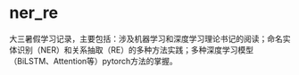# ner_re
大三暑假学习记录，主要包括：涉及机器学习和深度学习理论书记的阅读；命名实体识别（NER）和关系抽取（RE）的多种方法实践；多种深度学习模型（BiLSTM、Attention等）pytorch方法的掌握。
